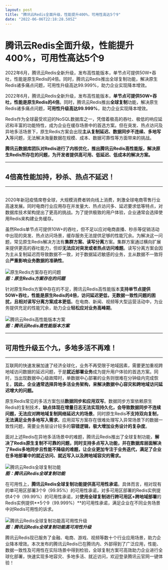 ```yaml
---
layout: post
title: "腾讯云Redis全面升级，性能提升400%，可用性高达5个9"
date: "2022-06-06T22:18:28.505Z"
---
```

腾讯云Redis全面升级，性能提升400%，可用性高达5个9
==============================

2022年6月，腾讯云Redis全新升级，发布高性能版本，单节点可提供50W+吞吐，性能是原生Redis的4倍。同时，腾讯云Redis推出全球复制功能，解决原生Redis诸多痛点问题，可用性升级高达99.999%，助力企业实现降本增效。

2022年6月，腾讯云Redis全新升级，发布高性能版本，**单节点可提供50W+吞吐，性能是原生Redis的4倍**。同时，腾讯云Redis推出**全球复制**功能，解决原生Redis诸多痛点问题，**可用性升级高达99.999%**，助力企业实现降本增效。

Redis作为全球最受欢迎的NoSQL数据库之一，凭借着极高的吞吐、极低的响应延迟和丰富的功能特性，成为企业在缓存场景中的首选方案。但在突发、热点访问及异地多活场景下，原生Redis方案会出现**主从复制延迟、数据同步不连续、多地写入**等问题，无法解决海量数据在规模、成本、数据可靠性等方面带来的挑战。

**腾讯云数据库团队对Redis进行了内核优化，推出腾讯云Redis高性能版，解决原生Redis所存在的问题，为开发者提供高可用、低延迟、低成本的解决方案。**

* * *

4倍高性能加持，秒杀、热点不延迟！
-----------------

* * *

​  
2020年新冠疫情席卷全球，大规模消费者转向线上消费，刺激全球电商零售行业高速发展。同时电商行业应用存在并发量大、热点访问多、延迟要求低等特点，对数据库技术架构提出了更高的挑战。为了提供极致的用户体验，企业通常会选择使用Redis来构建业务缓存。

虽然Redis单节点可提供10W+的吞吐，但不足以应对电商直播、秒杀等促销活动中出现的突发、热点访问场景，缓存服务无法提供足够的性能冗余。为解决这一问题，常见原生Redis解决方法有**集群方案、读写分离**方案。集群方案通过横向扩展来提供更高的吞吐能力，但却**无法应对突发或者热点访问难题**。读写分离方案会因为主从复制延迟而导致数据不一致，对于数据延迟敏感的业务，主从数据不一致将会**严重影响业务数据的准确性**。  
​  
![原生Redis方案存在的问题](https://img-blog.csdnimg.cn/062909e027c147b286ebd4e7260e6d97.png)  
_**图：原生Redis方案存在的问题**_

针对原生Redis方案中存在的不足，腾讯云Redis高性能版本**支持单节点提供50W+吞吐，性能是原生Redis的4倍，访问延迟更低，无数据一致性问题的困扰，且相对读写分离方案成本更低**。在电商、新闻、视频等大型运营活动中，为业务提供充足的性能冗余，助力企业**轻松应对业务高峰期**。  
​  
![腾讯云Redis高性能版本方案](https://img-blog.csdnimg.cn/74957cd122de49aaa4a0ecbe315b6458.png)  
_**图：腾讯云Redis高性能版本方案**_

* * *

可用性升级五个九，多地多活不再难！
-----------------

* * *

互联网的快速发展加速了经济全球化，业务不再受限于地域因素，需要更加重视跨地域访问数据的延迟问题，于是**就近部署业务**成为提升用户体验的首选方案。同时，当出现数据中心级故障时，单数据中心部署的业务则很难在分钟级内完成恢复。**因此，企业通常选择异地多活业务架构，来解决数据中心容灾和跨地域访问延迟增大的问题。**

原生Redis常见的多活方案包括**数据同步和应用双写**。数据同步方案依赖原生Redis的复制技术，**缺点体现在增量日志无法实现持久化，会导致数据同步不连续问题，无法应对跨地域复制网络延迟大的场景**。同时原生Redis**不支持双向复制，无法满足业务多地写入需求**。应用双写方案存在很难处理写入异常场景下的数据一致性问题，需要业务层设计较多的**容错逻辑，极大增加业务设计的复杂度**。

面对上述Redis在异地多活场景中的难题，腾讯云Redis推出了全球复制功能，**解决了Redis原生复制不可靠的问题，同时支持多点写入功能，并在数据库层面解决了Redis多地同步且性能不降级的难题，让企业更加专注于业务迭代，满足了企业在多地部署中的就近访问、就近写入以及跨地域容灾的需求。**  
​  
![腾讯云Redis全球复制功能](https://img-blog.csdnimg.cn/b9749f2cd9634112ba2351587364d26a.png)  
_**图：腾讯云Redis全球复制功能**_

在可用性上，**腾讯云Redis全球复制功能提供高可用性承诺**。具体而言，相对现有的单可用区部署3个9（99.95%）的可用性承诺，对多可用区部署的Redis实例提供4个9（99.99%）的可用性承诺，对**使用全球复制进行跨可用区+跨地域部署**的Redis实例提供**5个9（99.999%）**的可用性承诺，满足企业在不同业务场景中对Redis可用性的诉求。  
​  
![腾讯云Redis全球复制功能高可用性升级](https://img-blog.csdnimg.cn/066f946c947941d2bde8dc265c7ce683.png)  
_**图：腾讯云Redis全球复制功能高可用性升级**_

腾讯云Redis现已服务了金融、电商、游戏、视频等数十个行业应用场景，助力企业降本增效。本次发布的腾讯云Redis已在腾讯内、外部得到了广泛应用，性能、数据一致性及可用性在实际场景中得到检验，全球复制方案可高效助力企业进行全球化部署，快速实现多地容灾、多地多活、就近访问，欢迎登录腾讯云官网一键体验！